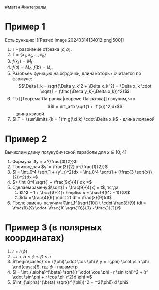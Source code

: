 #матан #интегралы 
# Пример 1
Есть функция: 
![[Pasted image 20240314134012.png|500]]

1. T - разбиение отрезка $[a; b]$.
2. T = $\{ x_1, x_2, \dots, x_k\}$
3. $f(x_k) = M_k$
4. $f(a) = M_0; \ f(b) = M_n$
5. Разобьём функцию на хордочки, длина которых считается по формуле: $$\Delta l_k = \sqrt{\Delta y_k^2 + \Delta x_k^2} = \Delta x_k \cdot \sqrt{1 + (\frac{\Delta y_k}{\Delta x_k})^2}$$
6. По [[Теорема Лагранжа|теореме Лагранжа]] получим, что $$l = \int_a^b \sqrt{1 + (f'(x))^2}dx$$ - длина кривой
7. $l_T = \sum\limits_{k = 1}^n g(\xi_k) \cdot \Delta x_k$ - длина ломаной
# Пример 2
Вычислим длину полукубической параболы для $x \in [0; 4]$
1. Формула: $y = x^{\frac{3}{2}}$
2. Производная $y' = \frac{3}{2} x^{\frac{1}{2}}$
3. $l = \int_0^4 \sqrt{1 + (y'_x)^2}dx = \int_0^4 \sqrt{1 + (\frac{3 \sqrt{x}}{2})^2}dx =$
4. $= \int_0^4 \sqrt{1 + \frac{9x}{4}}dx =$
5. Сделаем замену $\sqrt{1 + \frac{9}{4}x} = t$, тогда:
	1. $t^2 = 1 + \frac{9}{4}x \implies x = \frac{4(t^2 - 1)}{9}$
	2. $dx = \frac{4}{9} \cdot 2t dt = \frac{8}{9}tdt$
6. После замены получим $\int_1^{\sqrt{10}} t \cdot \frac{8}{9} tdt = \frac{8}{9} \cdot (\frac{10 \sqrt{10}}{3} - \frac{1}{3})$
# Пример 3 (в полярных координатах)
1. $r = r(\phi)$
2. $-\pi < \alpha \leq \phi \leq \beta \leq \pi$
3. $\begin{cases} x = r(\phi) \cdot \cos \phi \\ y = r(\phi) \cdot \sin \phi \end{cases}$, где $\phi$ - параметр
4. $l = \int_{\alpha}^{\beta} \sqrt{(r' \cdot \cos \phi - r \sin \phi)^2 + (r' \cdot \sin \phi + r \cos \phi)^2}d \phi =$
5. $\int_{\alpha}^{\beta} \sqrt{(r'(\phi))^2 + r^2(\phi)} d \phi$
